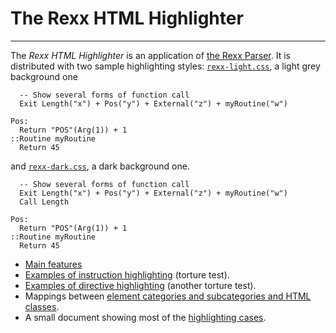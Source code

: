 The Rexx HTML Highlighter
=========================

--------------------------------

The *Rexx HTML Highlighter* is an application of
[the Rexx Parser](/rexx.parser/). It is distributed with
two sample highlighting styles:
[`rexx-light.css`](/rexx.parser/css/rexx-light.css),
a light grey background one

```rexx {style=light}
  -- Show several forms of function call
  Exit Length("x") + Pos("y") + External("z") + myRoutine("w")

Pos:
  Return "POS"(Arg(1)) + 1
::Routine myRoutine
  Return 45
```

and [`rexx-dark.css`](/rexx.parser/css/rexx-dark.css), a dark background one.

```rexx
  -- Show several forms of function call
  Exit Length("x") + Pos("y") + External("z") + myRoutine("w")
  Call Length

Pos:
  Return "POS"(Arg(1)) + 1
::Routine myRoutine
  Return 45
```

+ [Main features](../features/)
+ [Examples of instruction highlighting](./instructions/) (torture test).
+ [Examples of directive highlighting](./directives/) (another torture test).
+ Mappings between [element categories and subcategories and HTML classes](./classes/).
+ A small document showing most of the [highlighting cases](./all/).
